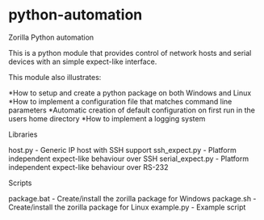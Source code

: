 # python-automation
Zorilla Python automation

This is a python module that provides control of network hosts and serial devices with an simple expect-like interface.

This module also illustrates:

*How to setup and create a python package on both Windows and Linux
*How to implement a configuration file that matches command line parameters
*Automatic creation of default configuration on first run in the users home directory
*How to implement a logging system

Libraries

host.py - Generic IP host with SSH support 
ssh_expect.py - Platform independent expect-like behaviour over SSH 
serial_expect.py - Platform independent expect-like behaviour over RS-232

Scripts

package.bat - Create/install the zorilla package for Windows
package.sh - Create/install the zorilla package for Linux
example.py - Example script
